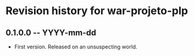 # Revision history for war-projeto-plp

## 0.1.0.0 -- YYYY-mm-dd

* First version. Released on an unsuspecting world.
